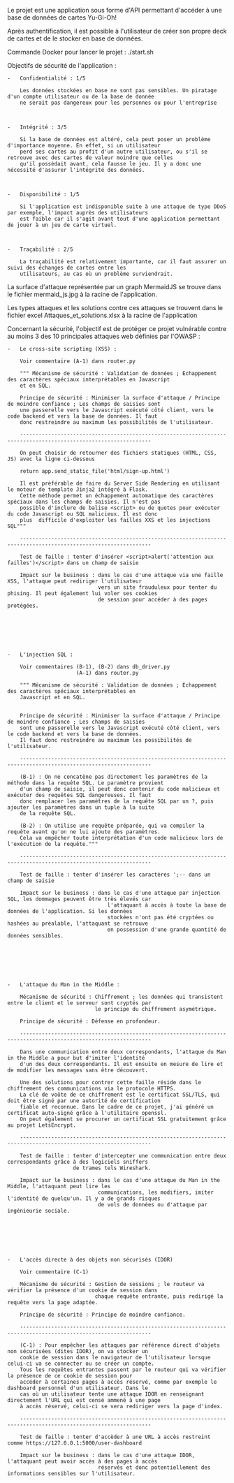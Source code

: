 Le projet est une application sous forme d'API permettant d'accéder à une base de données de cartes Yu-Gi-Oh! 

Après authentification, il est possible à l'utilisateur de créer son propre deck de cartes et de le stocker en base de données.

Commande Docker pour lancer le projet : ./start.sh

Objectifs de sécurité de l'application : 

    -   Confidentialité : 1/5
      
        Les données stockées en base ne sont pas sensibles. Un piratage d'un compte utilisateur ou de la base de donnée
        ne serait pas dangereux pour les personnes ou pour l'entreprise
        
        
        
    -   Intégrité : 3/5
    
        Si la base de données est altéré, cela peut poser un problème d'importance moyenne. En effet, si un utilisateur
        perd ses cartes au profit d'un autre utilisateur, ou s'il se retrouve avec des cartes de valeur moindre que celles
        qu'il possèdait avant, cela fausse le jeu. Il y a donc une nécessité d'assurer l'intégrité des données.
      
      
      
    -   Disponibilité : 1/5
    
        Si l'application est indisponible suite à une attaque de type DDoS par exemple, l'impact auprès des utilisateurs
        est faible car il s'agit avant tout d'une application permettant de jouer à un jeu de carte virtuel. 
        
        
        
    -   Traçabilité : 2/5 
    
        La traçabilité est relativement importante, car il faut assurer un suivi des échanges de cartes entre les 
        utilisateurs, au cas où un problème surviendrait.
        
        

La surface d'attaque représentée par un graph MermaidJS se trouve dans le fichier mermaid_js.jpg à la racine de l'application.

Les types attaques et les solutions contre ces attaques se trouvent dans le fichier excel Attaques_et_solutions.xlsx à 
la racine de l'application

Concernant la sécurité, l'objectif est de protéger ce projet vulnérable contre au moins 3 des 10 principales attaques web 
définies par l'OWASP :

    -   Le cross-site scripting (XSS) :
    
        Voir commentaire (A-1) dans router.py
        
        """ Mécanisme de sécurité : Validation de données ; Echappement des caractères spéciaux interprétables en Javascript
        et en SQL.
    
        Principe de sécurité : Minimiser la surface d'attaque / Principe de moindre confiance ; Les champs de saisies sont
        une passerelle vers le Javascript exécuté côté client, vers le code backend et vers la base de données. Il faut
        donc restreindre au maximum les possibilités de l'utilisateur.
    
        ----------------------------------------------------------------------------------------------------------------
    
        On peut choisir de retourner des fichiers statiques (HTML, CSS, JS) avec la ligne ci-dessous
    
        return app.send_static_file('html/sign-up.html')
    
        Il est préférable de faire du Server Side Rendering en utilisant le moteur de template Jinja2 intégré à Flask.
        Cette méthode permet un échappement automatique des caractères spéciaux dans les champs de saisies. Il n'est pas
        possible d'inclure de balise <script> ou de quotes pour exécuter du code Javascript ou SQL malicieux. Il est donc
        plus  difficile d'exploiter les failles XXS et les injections SQL"""
        
        ----------------------------------------------------------------------------------------------------------------
        
        Test de faille : tenter d'insérer <script>alert('attention aux failles')</script> dans un champ de saisie
        
        Impact sur le business : dans le cas d'une attaque via une faille XSS, l'attaque peut rediriger l'utilisateur
                                 vers un site frauduleux pour tenter du phising. Il peut également lui voler ses cookies
                                 de session pour accéder à des pages protégées.







    -   L'injection SQL :
    
        Voir commentaires (B-1), (B-2) dans db_driver.py 
                          (A-1) dans router.py
                          
        """ Mécanisme de sécurité : Validation de données ; Echappement des caractères spéciaux interprétables en
        Javascript et en SQL.


        Principe de sécurité : Minimiser la surface d'attaque / Principe de moindre confiance ; Les champs de saisies
        sont une passerelle vers le Javascript exécuté côté client, vers le code backend et vers la base de données.
        Il faut donc restreindre au maximum les possibilités de l'utilisateur.

        ----------------------------------------------------------------------------------------------------------------

        (B-1) : On ne concatène pas directement les paramètres de la méthode dans la requête SQL. Le paramètre provient
        d'un champ de saisie, il peut donc contenir du code malicieux et exécuter des requêtes SQL dangereuses. Il faut
        donc remplacer les paramètres de la requête SQL par un ?, puis ajouter les paramètres dans un tuple à la suite
        de la requête SQL.

        (B-2) : On utilise une requête préparée, qui va compiler la requête avant qu'on ne lui ajoute des paramètres.
        Cela va empêcher toute interprétation d'un code malicieux lors de l'exécution de la requête."""
    
        ----------------------------------------------------------------------------------------------------------------
        
        Test de faille : tenter d'insérer les caractères ';-- dans un champ de saisie
        
        Impact sur le business : dans le cas d'une attaque par injection SQL, les dommages peuvent être très élevés car
                                    l'attaquant à accès à toute la base de données de l'application. Si les données
                                    stockées n'ont pas été cryptées ou hashées au préalable, l'attaquant se retrouve
                                    en possession d'une grande quantité de données sensibles.
    
    
    
    
    
    
    
    -   L'attaque du Man in the Middle :
    
        Mécanisme de sécurité : Chiffrement ; les données qui transistent entre le client et le serveur sont cryptés par
                                le principe du chiffrement asymétrique.
        
        Principe de sécurité : Défense en profondeur.
        
        ----------------------------------------------------------------------------------------------------------------
    
        Dans une communication entre deux correspondants, l'attaque du Man in the Middle a pour but d'imiter l'identité
        d'un des deux correspondants. Il est ensuite en mesure de lire et de modifier les messages sans être découvert.
        
        Une des solutions pour contrer cette faille réside dans le chiffrement des communications via le protocole HTTPS.
        La clé de voûte de ce chiffrement est le certificat SSL/TLS, qui doit être signé par une autorité de certification
        fiable et reconnue. Dans le cadre de ce projet, j'ai généré un certificat auto-signé grâce à l'utilitaire openssl.
        On peut également se procurer un certificat SSL gratuitement grâce au projet LetsEncrypt.
        
        ----------------------------------------------------------------------------------------------------------------
        
        Test de faille : tenter d'intercepter une communication entre deux correspondants grâce à des logiciels sniffers
                         de trames tels Wireshark.
                         
        Impact sur le business : dans le cas d'une attaque du Man in the Middle, l'attaquant peut lire les 
                                 communications, les modifiers, imiter l'identité de quelqu'un. Il y a de grands risques
                                 de vols de données ou d'attaque par ingénieurie sociale.
        
        
        

    
    

    -   L'accès directe à des objets non sécurisés (IDOR)
    
        Voir commentaire (C-1)
        
        Mécanisme de sécurité : Gestion de sessions ; le routeur va vérifier la présence d'un cookie de session dans 
                                chaque requête entrante, puis redirigé la requête vers la page adaptée.
                                
        Principe de sécurité : Principe de moindre confiance.
        
        ----------------------------------------------------------------------------------------------------------------
        
        (C-1) : Pour empêcher les attaques par référence direct d'objets non sécurisées (dites IDOR), on va stocker un
        cookie de session dans le navigateur de l'utilisateur lorsque celui-ci va se connecter ou se créer un compte.
        Tous les requêtes entrantes passent par le routeur qui va vérifier la présence de ce cookie de session pour
        accéder à certaines pages à accès réservé, comme par exemple le dashboard personnel d'un utilisateur. Dans le 
        cas où un utilisateur tente une attaque IDOR en renseignant directement l'URL qui est censé ammené à une page
        à accès réservé, celui-ci se vera rediriger vers la page d'index.
        
        ----------------------------------------------------------------------------------------------------------------
        
        Test de faille : tenter d'accèder à une URL à accès restreint comme https://127.0.0.1:5000/user-dashboard
        
        Impact sur le business : dans le cas d'une attaque IDOR, l'attaquant peut avoir accès à des pages à accès 
                                 réservés et donc potentiellement des informations sensibles sur l'utilisateur.
    
